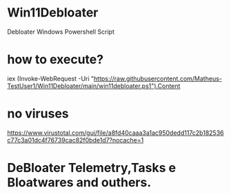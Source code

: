 # Win11Debloater
Debloater Windows Powershell Script




# how to execute?
iex (Invoke-WebRequest -Uri "https://raw.githubusercontent.com/Matheus-TestUser1/Win11Debloater/main/win11debloater.ps1").Content

 # no viruses
https://www.virustotal.com/gui/file/a8fd40caaa3a1ac950dedd117c2b182536c77c3a01dc4f76739cac82f0bde1d7?nocache=1

# DeBloater Telemetry,Tasks e Bloatwares and outhers.

